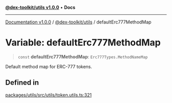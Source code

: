 [**@dex-toolkit/utils v1.0.0**](../README.md) • **Docs**

***

[Documentation v1.0.0](../../../packages.md) / [@dex-toolkit/utils](../README.md) / defaultErc777MethodMap

# Variable: defaultErc777MethodMap

> `const` **defaultErc777MethodMap**: `Erc777Types.MethodNameMap`

Default method map for ERC-777 tokens.

## Defined in

[packages/utils/src/utils/token.utils.ts:321](https://github.com/niZmosis/dex-toolkit/blob/3d8b41b44787b30fbea5de3ab4737662ffb61bc8/packages/utils/src/utils/token.utils.ts#L321)
